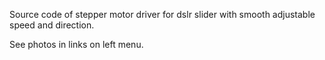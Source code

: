 Source code of stepper motor driver for dslr slider with smooth adjustable speed and direction.


See photos in links on left menu.
